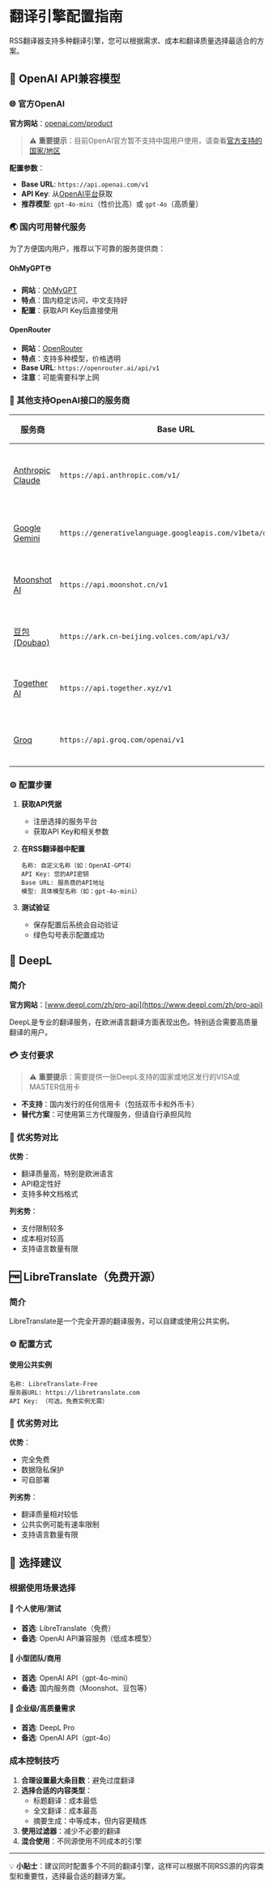 # 翻译引擎配置指南

RSS翻译器支持多种翻译引擎，您可以根据需求、成本和翻译质量选择最适合的方案。

## 🤖 OpenAI API兼容模型

### 🌐 官方OpenAI
**官方网站**：[openai.com/product](https://openai.com/product)

> ⚠️ **重要提示**：目前OpenAI官方暂不支持中国用户使用，请查看[官方支持的国家/地区](https://platform.openai.com/docs/supported-countries)

**配置参数**：
- **Base URL**: `https://api.openai.com/v1`
- **API Key**: 从[OpenAI平台](https://platform.openai.com/api-keys)获取
- **推荐模型**: `gpt-4o-mini`（性价比高）或 `gpt-4o`（高质量）

### 🌏 国内可用替代服务

为了方便国内用户，推荐以下可靠的服务提供商：

#### OhMyGPT️☃️
- **网站**：[OhMyGPT](https://www.ohmygpt.com?aff=FQcnRPCb)
- **特点**：国内稳定访问，中文支持好
- **配置**：获取API Key后直接使用

#### OpenRouter
- **网站**：[OpenRouter](https://openrouter.ai/)
- **特点**：支持多种模型，价格透明
- **Base URL**: `https://openrouter.ai/api/v1`
- **注意**：可能需要科学上网

### 🎯 其他支持OpenAI接口的服务商

| 服务商 | Base URL | 特点 | 推荐指数 |
|---------|----------|------|----------|
| [Anthropic Claude](https://console.anthropic.com/) | `https://api.anthropic.com/v1/` | 高质量对话 | ⭐⭐⭐⭐⭐ |
| [Google Gemini](https://aistudio.google.com/) | `https://generativelanguage.googleapis.com/v1beta/openai/` | 谷歌出品 | ⭐⭐⭐⭐ |
| [Moonshot AI](https://www.moonshot.cn) | `https://api.moonshot.cn/v1` | 国内服务 | ⭐⭐⭐⭐ |
| [豆包(Doubao)](https://www.volcengine.com/product/doubao) | `https://ark.cn-beijing.volces.com/api/v3/` | 字节跳动 | ⭐⭐⭐ |
| [Together AI](https://www.together.ai) | `https://api.together.xyz/v1` | 开源模型 | ⭐⭐⭐ |
| [Groq](https://groq.com/) | `https://api.groq.com/openai/v1` | 高速推理 | ⭐⭐⭐ |

### ⚙️ 配置步骤

1. **获取API凭据**
   - 注册选择的服务平台
   - 获取API Key和相关参数

2. **在RSS翻译器中配置**
   ```
   名称: 自定义名称（如：OpenAI-GPT4）
   API Key: 您的API密钥
   Base URL: 服务商的API地址
   模型: 具体模型名称（如：gpt-4o-mini）
   ```

3. **测试验证**
   - 保存配置后系统会自动验证
   - 绿色勾号表示配置成功

## 🚀 DeepL

### 简介
**官方网站**：[www.deepl.com/zh/pro-api](https://www.deepl.com/zh/pro-api)

DeepL是专业的翻译服务，在欧洲语言翻译方面表现出色。特别适合需要高质量翻译的用户。

### 💳 支付要求
> ⚠️ **重要提示**：需要提供一张DeepL支持的国家或地区发行的VISA或MASTER信用卡

- **不支持**：国内发行的任何信用卡（包括双币卡和外币卡）
- **替代方案**：可使用第三方代理服务，但请自行承担风险

### 🎯 优劣势对比

**优势**：
- 翻译质量高，特别是欧洲语言
- API稳定性好
- 支持多种文档格式

**列劣势**：
- 支付限制较多
- 成本相对较高
- 支持语言数量有限

## 🆓 LibreTranslate（免费开源）

### 简介
LibreTranslate是一个完全开源的翻译服务，可以自建或使用公共实例。

### ⚙️ 配置方式

#### 使用公共实例
```
名称: LibreTranslate-Free
服务器URL: https://libretranslate.com
API Key: （可选，免费实例无需）
```

### 🎯 优劣势对比

**优势**：
- 完全免费
- 数据隐私保护
- 可自部署

**列劣势**：
- 翻译质量相对较低
- 公共实例可能有速率限制
- 支持语言数量有限

## 🔧 选择建议

### 根据使用场景选择

#### 💼 个人使用/测试
- **首选**: LibreTranslate（免费）
- **备选**: OpenAI API兼容服务（低成本模型）

#### 🏢 小型团队/商用
- **首选**: OpenAI API（gpt-4o-mini）
- **备选**: 国内服务商（Moonshot、豆包等）

#### 🏦 企业级/高质量需求
- **首选**: DeepL Pro
- **备选**: OpenAI API（gpt-4o）

### 成本控制技巧

1. **合理设置最大条目数**：避免过度翻译
2. **选择合适的内容类型**：
   - 标题翻译：成本最低
   - 全文翻译：成本最高
   - 摘要生成：中等成本，但内容更精炼
3. **使用过滤器**：减少不必要的翻译
4. **混合使用**：不同源使用不同成本的引擎

---

💡 **小贴士**：建议同时配置多个不同的翻译引擎，这样可以根据不同RSS源的内容类型和重要性，选择最合适的翻译方案。
